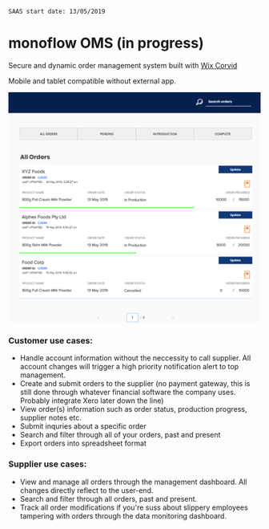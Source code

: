 `SAAS start date: 13/05/2019`
# monoflow OMS (in progress)
Secure and dynamic order management system built with [Wix Corvid](https://www.wix.com/corvid)

Mobile and tablet compatible without external app.

![dashboard screenshot](https://github.com/rokublac/kottageOMS/blob/master/1.PNG "ui-draft")

### Customer use cases:
- Handle account information without the neccessity to call supplier. All account changes will trigger a high priority notification alert to top management.
- Create and submit orders to the supplier (no payment gateway, this is still done through whatever financial software the company uses. Probably integrate Xero later down the line)
- View order(s) information such as order status, production progress, supplier notes etc.
- Submit inquries about a specific order
- Search and filter through all of your orders, past and present
- Export orders into spreadsheet format

### Supplier use cases:
- View and manage all orders through the management dashboard. All changes directly reflect to the user-end.
- Search and filter through all orders, past and present.
- Track all order modifications if you're suss about slippery employees tampering with orders through the data monitoring dashboard.

